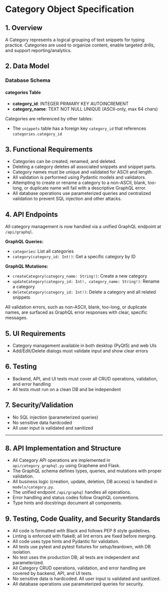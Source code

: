 # Category Object Specification

## 1. Overview
A Category represents a logical grouping of text snippets for typing practice. Categories are used to organize content, enable targeted drills, and support reporting/analytics.

## 2. Data Model

### Database Schema

#### categories Table
- **category_id**: INTEGER PRIMARY KEY AUTOINCREMENT
- **category_name**: TEXT NOT NULL UNIQUE (ASCII-only, max 64 chars)

Categories are referenced by other tables:
- The `snippets` table has a foreign key `category_id` that references `categories.category_id`

## 3. Functional Requirements
- Categories can be created, renamed, and deleted.
- Deleting a category deletes all associated snippets and snippet parts.
- Category names must be unique and validated for ASCII and length.
- All validation is performed using Pydantic models and validators.
- Attempting to create or rename a category to a non-ASCII, blank, too-long, or duplicate name will fail with a descriptive GraphQL error.
- All database operations use parameterized queries and centralized validation to prevent SQL injection and other attacks.

## 4. API Endpoints

All category management is now handled via a unified GraphQL endpoint at `/api/graphql`.

**GraphQL Queries:**
- `categories`: List all categories
- `category(category_id: Int!)`: Get a specific category by ID

**GraphQL Mutations:**
- `createCategory(category_name: String!)`: Create a new category
- `updateCategory(category_id: Int!, category_name: String!)`: Rename a category
- `deleteCategory(category_id: Int!)`: Delete a category and all related snippets

All validation errors, such as non-ASCII, blank, too-long, or duplicate names, are surfaced as GraphQL error responses with clear, specific messages.
## 5. UI Requirements
- Category management available in both desktop (PyQt5) and web UIs
- Add/Edit/Delete dialogs must validate input and show clear errors

## 6. Testing
- Backend, API, and UI tests must cover all CRUD operations, validation, and error handling
- All tests must run on a clean DB and be independent

## 7. Security/Validation
- No SQL injection (parameterized queries)
- No sensitive data hardcoded
- All user input is validated and sanitized

---

## 8. API Implementation and Structure
- All Category API operations are implemented in `api/category_graphql.py` using Graphene and Flask.
- The GraphQL schema defines types, queries, and mutations with proper validation.
- All business logic (creation, update, deletion, DB access) is handled in `models/category.py`.
- The unified endpoint `/api/graphql` handles all operations.
- Error handling and status codes follow GraphQL conventions.
- Type hints and docstrings document all components.

## 9. Testing, Code Quality, and Security Standards
- All code is formatted with Black and follows PEP 8 style guidelines.
- Linting is enforced with flake8; all lint errors are fixed before merging.
- All code uses type hints and Pydantic for validation.
- All tests use pytest and pytest fixtures for setup/teardown, with DB isolation.
- No test uses the production DB; all tests are independent and parameterized.
- All Category CRUD operations, validation, and error handling are covered by backend, API, and UI tests.
- No sensitive data is hardcoded. All user input is validated and sanitized.
- All database operations use parameterized queries for security.
